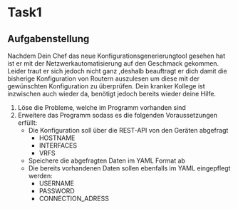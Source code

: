 # Task1
## Aufgabenstellung
Nachdem Dein Chef das neue Konfigurationsgenerierungtool gesehen hat ist er mit der Netzwerkautomatisierung auf den Geschmack gekommen. Leider traut er sich jedoch nicht ganz ,deshalb beauftragt er dich damit die bisherige Konfiguration von Routern auszulesen um diese mit der gewünschten Konfiguration zu überprüfen.
Dein kranker Kollege ist inzwischen auch wieder da, benötigt jedoch bereits wieder deine Hilfe.
1. Löse die Probleme, welche im Programm vorhanden sind
2. Erweitere das Programm sodass es die folgenden Voraussetzungen erfüllt:
    * Die Konfiguration soll über die REST-API von den Geräten abgefragt
        * HOSTNAME
        * INTERFACES
        * VRFS
   * Speichere die abgefragten Daten im YAML Format ab
   * Die bereits vorhandenen Daten sollen ebenfalls im YAML eingepflegt werden:
        * USERNAME
        * PASSWORD
        * CONNECTION_ADRESS
 